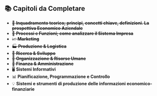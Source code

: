 ## 📚 Capitoli da Completare
- ~~📖 **Inquadramento teorico; principi, concetti chiave, definizioni. La prospettiva Economico Aziendale**~~
- ~~🔄 **Processi e Funzioni; come analizzare il Sistema Impresa**~~
- ~~📈 **Marketing**~~
- ~~🏭 **Produzione & Logistica**~~
- ~~🔬 **Ricerca & Sviluppo**~~
- ~~👥 **Organizzazione & Risorse Umane**~~
- ~~💼 **Finanza & Amministrazione**~~
- 🖥️ **Sistemi Informativi**
- 📊 **Pianificazione, Programmazione e Controllo**
- 💡 **Sistemi e strumenti di produzione delle informazioni economico-finanziarie**
